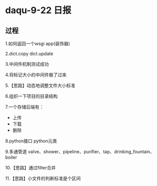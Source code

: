 daqu-9-22 日报
==============

过程
----

1.如何返回一个wsgi app(装饰器)

2.dict.copy dict.update

3.中间件机制测试成功

4.将标记大小的中间件搬了过来

5.【思路】动态地调整文件大小标准

6.组织一下项目的目录结构

7.一个存储后端有：

-   上传
-   下载
-   删除

8.python接口 python元类

9.多通管道
valve、shower、pipeline、purifier、tap、drinking\_fountain、boiler

10.【思路】通过filter合并

11.【思路】小文件的判断标准是个区间
